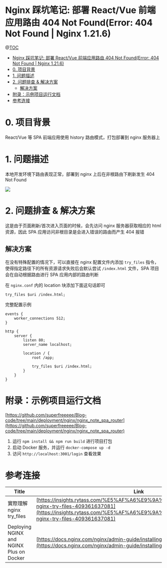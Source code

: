 # Nginx 踩坑笔记: 部署 React/Vue 前端应用路由 404 Not Found(Error: 404 Not Found | Nginx 1.21.6)

@[TOC](文章目录)

<!-- TOC -->

- [Nginx 踩坑笔记: 部署 React/Vue 前端应用路由 404 Not Found(Error: 404 Not Found | Nginx 1.21.6)](#nginx-踩坑笔记-部署-reactvue-前端应用路由-404-not-founderror-404-not-found--nginx-1216)
- [0. 项目背景](#0-项目背景)
- [1. 问题描述](#1-问题描述)
- [2. 问题排查 & 解决方案](#2-问题排查--解决方案)
  - [解决方案](#解决方案)
- [附录：示例项目运行文档](#附录示例项目运行文档)
- [参考连接](#参考连接)

<!-- /TOC -->

# 0. 项目背景

React/Vue 等 SPA 前端应用使用 history 路由模式，打包部署到 nginx 服务器上

# 1. 问题描述

本地开发环境下路由表现正常，部署到 nginx 上后在非根路由下刷新发生 404 Not Found

![](https://picures.oss-cn-beijing.aliyuncs.com/img/nginx_note_spa_router_4_notfound.png)

# 2. 问题排查 & 解决方案

这是由于页面刷新/首次进入页面的时候，会先访问 nginx 服务器获取相应的 html 资源，因此 SPA 应用访问非根目录是会进入错误的路由而产生 404 报错

## 解决方案

在没有特殊配置的情况下，可以直接在 nginx 配置文件内添加 `try_files` 指令，使得指定路径下的所有资源请求失败后会默认尝试 `/index.html` 文件，SPA 项目会在自动根据路由进行 SPA 应用内部的路由判断

在 `nginx.conf` 内的 location 块添加下面这句话即可

```nginx
try_files $uri /index.html;
```

完整配置示例

```nginx
events {
    worker_connections 512;
}

http {
    server {
        listen 80;
        server_name localhost;

        location / {
            root /app;

            try_files $uri /index.html;
        }
    }
}
```

# 附录：示例项目运行文档

[https://github.com/superfreeeee/Blog-code/tree/main/deployment/nginx/nginx_note_spa_router](https://github.com/superfreeeee/Blog-code/tree/main/deployment/nginx/nginx_note_spa_router)

1. 运行 `npm install && npm run build` 进行项目打包
2. 启动 Docker 服务，并运行 `docker-compose up -d`
3. 访问 `http://localhost:3001/login` 查看效果

# 参考连接

| Title                                    | Link                                                                                                                                                                                           |
| ---------------------------------------- | ---------------------------------------------------------------------------------------------------------------------------------------------------------------------------------------------- |
| 實際理解 nginx try_files                 | [https://insights.rytass.com/%E5%AF%A6%E9%9A%9B%E7%90%86%E8%A7%A3-nginx-try-files-409361637081](https://insights.rytass.com/%E5%AF%A6%E9%9A%9B%E7%90%86%E8%A7%A3-nginx-try-files-409361637081) |
| Deploying NGINX and NGINX Plus on Docker | [https://docs.nginx.com/nginx/admin-guide/installing-nginx/installing-nginx-docker/](https://docs.nginx.com/nginx/admin-guide/installing-nginx/installing-nginx-docker/)                       |
